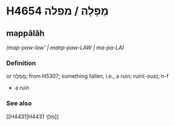 # H4654 מַפָּלָה / מפלה

## mappâlâh

_(map-paw-law' | mahp-paw-LAW | ma-pa-LA)_

### Definition

or מַפֵּלָה; from H5307; something fallen, i.e., a ruin; ruin(-ous); n-f

- a ruin

### See also

[[H4431|H4431 מלך]]
